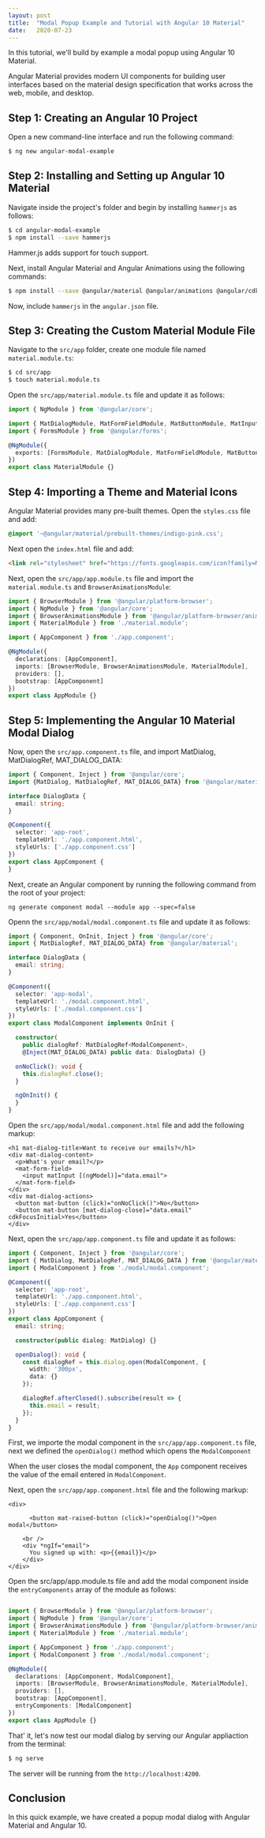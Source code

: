 ```yaml
---
layout: post
title:  "Modal Popup Example and Tutorial with Angular 10 Material"
date:   2020-07-23
---
```


In this tutorial, we'll build by example a modal popup using Angular 10 Material.

Angular Material provides modern UI components for building user interfaces based on the material design specification that works across the web, mobile, and desktop.


## Step 1: Creating an Angular 10 Project

Open a new command-line interface and run the following command: 

```bash
$ ng new angular-modal-example
```


## Step 2: Installing and Setting up Angular 10 Material

Navigate inside the project's folder and begin by installing `hammerjs` as follows:

```bash
$ cd angular-modal-example
$ npm install --save hammerjs
```

Hammer.js adds support for touch support.

Next, install Angular Material and Angular Animations using the following commands:

```bash
$ npm install --save @angular/material @angular/animations @angular/cdk
```

Now, include `hammerjs` in the `angular.json` file. 

## Step 3: Creating the Custom Material Module File

Navigate to the  `src/app` folder, create one module file named `material.module.ts`:

```bash
$ cd src/app
$ touch material.module.ts
```


Open the `src/app/material.module.ts` file and update it as follows:

```ts
import { NgModule } from '@angular/core';

import { MatDialogModule, MatFormFieldModule, MatButtonModule, MatInputModule } from '@angular/material';
import { FormsModule } from '@angular/forms';

@NgModule({
  exports: [FormsModule, MatDialogModule, MatFormFieldModule, MatButtonModule, MatInputModule]
})
export class MaterialModule {}
```


## Step 4: Importing a Theme and Material Icons

Angular Material  provides many pre-built themes. Open the `styles.css` file and add:

```css
@import '~@angular/material/prebuilt-themes/indigo-pink.css';
```

Next open the `index.html` file and add:

```html
<link rel="stylesheet" href="https://fonts.googleapis.com/icon?family=Material+Icons">
```

Next, open the `src/app/app.module.ts` file and import the
 `material.module.ts` and `BrowserAnimationsModule`:

```ts
import { BrowserModule } from '@angular/platform-browser';
import { NgModule } from '@angular/core';
import { BrowserAnimationsModule } from '@angular/platform-browser/animations';
import { MaterialModule } from './material.module';

import { AppComponent } from './app.component';

@NgModule({
  declarations: [AppComponent],
  imports: [BrowserModule, BrowserAnimationsModule, MaterialModule],
  providers: [],
  bootstrap: [AppComponent]
})
export class AppModule {}

```

## Step 5: Implementing the Angular 10 Material Modal Dialog

Now, open the `src/app.component.ts` file, and import MatDialog, MatDialogRef, MAT_DIALOG_DATA:

```ts
import { Component, Inject } from '@angular/core';
import {MatDialog, MatDialogRef, MAT_DIALOG_DATA} from '@angular/material';

interface DialogData {
  email: string;
}

@Component({
  selector: 'app-root',
  templateUrl: './app.component.html',
  styleUrls: ['./app.component.css']
})
export class AppComponent {
}
```



Next, create an Angular component by running the following command from the root of your project:

```bqsh
ng generate component modal --module app --spec=false
```


Openn the `src/app/modal/modal.component.ts` file and update it as follows:

```ts
import { Component, OnInit, Inject } from '@angular/core';
import { MatDialogRef, MAT_DIALOG_DATA} from '@angular/material';

interface DialogData {
  email: string;
}

@Component({
  selector: 'app-modal',
  templateUrl: './modal.component.html',
  styleUrls: ['./modal.component.css']
})
export class ModalComponent implements OnInit {

  constructor(
    public dialogRef: MatDialogRef<ModalComponent>,
    @Inject(MAT_DIALOG_DATA) public data: DialogData) {}

  onNoClick(): void {
    this.dialogRef.close();
  }

  ngOnInit() {
  }
}
```

Open the `src/app/modal/modal.component.html` file and add the following markup:

```
<h1 mat-dialog-title>Want to receive our emails?</h1>
<div mat-dialog-content>
  <p>What's your email?</p>
  <mat-form-field>
    <input matInput [(ngModel)]="data.email">
  </mat-form-field>
</div>
<div mat-dialog-actions>
  <button mat-button (click)="onNoClick()">No</button>
  <button mat-button [mat-dialog-close]="data.email" cdkFocusInitial>Yes</button>
</div>
```


Next, open the `src/app/app.component.ts` file and update it as follows:

```ts
import { Component, Inject } from '@angular/core';
import { MatDialog, MatDialogRef, MAT_DIALOG_DATA } from '@angular/material';
import { ModalComponent } from './modal/modal.component';

@Component({
  selector: 'app-root',
  templateUrl: './app.component.html',
  styleUrls: ['./app.component.css']
})
export class AppComponent {
  email: string;

  constructor(public dialog: MatDialog) {}

  openDialog(): void {
    const dialogRef = this.dialog.open(ModalComponent, {
      width: '300px',
      data: {}
    });

    dialogRef.afterClosed().subscribe(result => {
      this.email = result;
    });
  }
}

```

First, we  importe the modal component in the `src/app/app.component.ts` file, next we defined the `openDialog()` method which opens the `ModalComponent`

When the user closes the modal component, the `App` component receives the value of the email entered in `ModalComponent`.

Next, open the `src/app/app.component.html` file and the following markup:

```
<div>

      <button mat-raised-button (click)="openDialog()">Open modal</button>

    <br />
    <div *ngIf="email">
      You signed up with: <p>{{email}}</p>
    </div>
</div>

```


Open the src/app/app.module.ts file and add the modal component inside the  `entryComponents` array of the module as follows:

```ts

import { BrowserModule } from '@angular/platform-browser';
import { NgModule } from '@angular/core';
import { BrowserAnimationsModule } from '@angular/platform-browser/animations';
import { MaterialModule } from './material.module';

import { AppComponent } from './app.component';
import { ModalComponent } from './modal/modal.component';

@NgModule({
  declarations: [AppComponent, ModalComponent],
  imports: [BrowserModule, BrowserAnimationsModule, MaterialModule],
  providers: [],
  bootstrap: [AppComponent],
  entryComponents: [ModalComponent]
})
export class AppModule {}

```

That' it, let's now test our modal dialog by serving our Angular appliaction from the terminal:

```bash
$ ng serve 
```

The server will be running from the `http://localhost:4200`.

## Conclusion

In this quick example, we have created a popup modal dialog with Angular Material and Angular 10.

